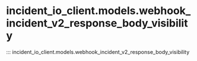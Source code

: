 # incident_io_client.models.webhook_incident_v2_response_body_visibility

::: incident_io_client.models.webhook_incident_v2_response_body_visibility